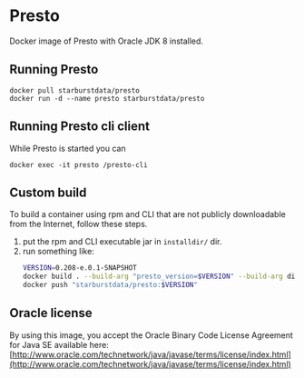 # Presto
           
Docker image of Presto with Oracle JDK 8 installed.

## Running Presto

    docker pull starburstdata/presto
    docker run -d --name presto starburstdata/presto

## Running Presto cli client

While Presto is started you can

    docker exec -it presto /presto-cli

## Custom build

To build a container using rpm and CLI that are not publicly downloadable from the Internet, follow these steps.

1. put the rpm and CLI executable jar in `installdir/` dir.
2. run something like:
   ```bash
   VERSION=0.208-e.0.1-SNAPSHOT
   docker build . --build-arg "presto_version=$VERSION" --build-arg dist_location=/installdir -t "starburstdata/presto:$VERSION" --squash
   docker push "starburstdata/presto:$VERSION"
   ```

## Oracle license

By using this image, you accept the Oracle Binary Code License Agreement for Java SE available here:
[http://www.oracle.com/technetwork/java/javase/terms/license/index.html](http://www.oracle.com/technetwork/java/javase/terms/license/index.html)
